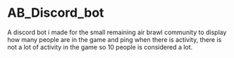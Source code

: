 # AB_Discord_bot
A discord bot i made for the small remaining air brawl community to display how many people are in the game and ping when there is activity, there is not a lot of activity in the game so 10 people is considered a lot.
